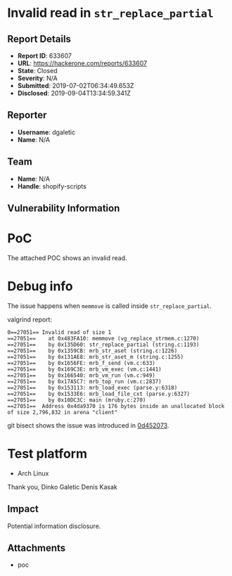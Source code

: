# Invalid read in `str_replace_partial`

## Report Details
- **Report ID**: 633607
- **URL**: https://hackerone.com/reports/633607
- **State**: Closed
- **Severity**: N/A
- **Submitted**: 2019-07-02T06:34:49.653Z
- **Disclosed**: 2019-09-04T13:34:59.341Z

## Reporter
- **Username**: dgaletic
- **Name**: N/A

## Team
- **Name**: N/A
- **Handle**: shopify-scripts

## Vulnerability Information
PoC
===
The attached POC shows an invalid read.

Debug info
==========
The issue happens when `memmove` is called inside `str_replace_partial`.

valgrind report:

```
0==27051== Invalid read of size 1
==27051==    at 0x483FA10: memmove (vg_replace_strmem.c:1270)
==27051==    by 0x135D60: str_replace_partial (string.c:1193)
==27051==    by 0x1359CB: mrb_str_aset (string.c:1226)
==27051==    by 0x131AE8: mrb_str_aset_m (string.c:1255)
==27051==    by 0x1656FE: mrb_f_send (vm.c:633)
==27051==    by 0x169C3E: mrb_vm_exec (vm.c:1441)
==27051==    by 0x166540: mrb_vm_run (vm.c:949)
==27051==    by 0x17A5C7: mrb_top_run (vm.c:2837)
==27051==    by 0x153113: mrb_load_exec (parse.y:6318)
==27051==    by 0x1533E6: mrb_load_file_cxt (parse.y:6327)
==27051==    by 0x10DC3C: main (mruby.c:270)
==27051==  Address 0x4da9370 is 176 bytes inside an unallocated block of size 2,796,832 in arena "client"
```

git bisect shows the issue was introduced in [0d452073](https://github.com/mruby/mruby/commit/0d452073f46fc46496200db610ce785e514cdb65).

Test platform
=============
* Arch Linux

Thank you,
Dinko Galetic
Denis Kasak

## Impact

Potential information disclosure.

## Attachments
- poc
